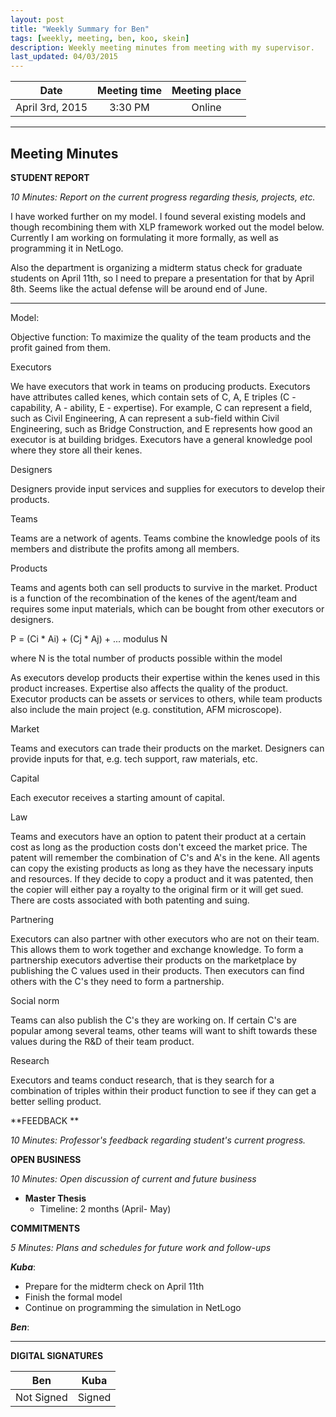 ```yaml
---
layout: post
title: "Weekly Summary for Ben"
tags: [weekly, meeting, ben, koo, skein]
description: Weekly meeting minutes from meeting with my supervisor.
last_updated: 04/03/2015
---
```


|**Date** |**Meeting time**|**Meeting place**
| ------------- |:----------------:|:-------:
|April 3rd, 2015| 3:30 PM | Online


----------


Meeting Minutes
------

 **STUDENT REPORT** 

 *10 Minutes: Report on the current progress regarding thesis, projects, etc.*

I have worked further on my model. I found several existing models and though recombining them with XLP framework worked out the model below. Currently I am working on formulating it more formally, as well as programming it in NetLogo. 

Also the department is organizing a midterm status check for graduate students on April 11th, so I need to prepare a presentation for that by April 8th. Seems like the actual defense will be around end of June.


----------


Model:

Objective function:
To maximize the quality of the team products and the profit gained from them.

Executors

We have executors that work in teams on producing products. Executors have attributes called kenes, which contain sets of C, A, E triples (C - capability, A - ability, E - expertise). For example, C can represent a field, such as Civil Engineering, A can represent a sub-field within Civil Engineering, such as Bridge Construction, and E represents how good an executor is at building bridges. Executors have a general knowledge pool where they store all their kenes. 

Designers

Designers provide input services and supplies for executors to develop their products.

Teams

Teams are a network of agents. Teams combine the knowledge pools of its members and distribute the profits among all members.

Products

Teams and agents both can sell products to survive in the market. Product is a function of the recombination of the kenes of the agent/team and requires some input materials, which can be bought from other executors or designers. 

P = (Ci * Ai) + (Cj * Aj) + ... modulus N 

where N is the total number of products possible within the model

As executors develop products their expertise within the kenes used in this product increases. Expertise also affects the quality of the product. Executor products can be assets or services to others, while team products also include the main project (e.g. constitution, AFM microscope).

Market

Teams and executors can trade their products on the market. Designers can provide inputs for that, e.g. tech support, raw materials, etc.

Capital

Each executor receives a starting amount of capital.

Law

Teams and executors have an option to patent their product at a certain cost as long as the production costs don't exceed the market price. The patent will remember the combination of C's and A's in the kene. All agents can copy the existing products as long as they have the necessary inputs and resources. If they decide to copy a product and it was patented, then the copier will either pay a royalty to the original firm or it will get sued. There are costs associated with both patenting and suing.

Partnering

Executors can also partner with other executors who are not on their team. This allows them to work together and exchange knowledge. To form a partnership executors advertise their products on the marketplace by publishing the C values used in their products. Then executors can find others with the C's they need to form a partnership.

Social norm

Teams can also publish the C's they are working on. If certain C's are popular among several teams, other teams will want to shift towards these values during the R&D of their team product.

Research

Executors and teams conduct research, that is they search for a combination of triples within their product function to see if they can get a better selling product.


**FEEDBACK **
 
 *10 Minutes: Professor's feedback regarding student's current progress.*
 

**OPEN BUSINESS**

*10 Minutes: Open discussion of current and future business*

- **Master Thesis**
	- Timeline: 2 months (April- May)

**COMMITMENTS**

*5 Minutes: Plans and schedules for future work and follow-ups*


***Kuba***:

- Prepare for the midterm check on April 11th
- Finish the formal model
- Continue on programming the simulation in NetLogo


***Ben***:




----------


**DIGITAL SIGNATURES**

|**Ben** |**Kuba**|
| ------------- |----------------|
|Not Signed| Signed
